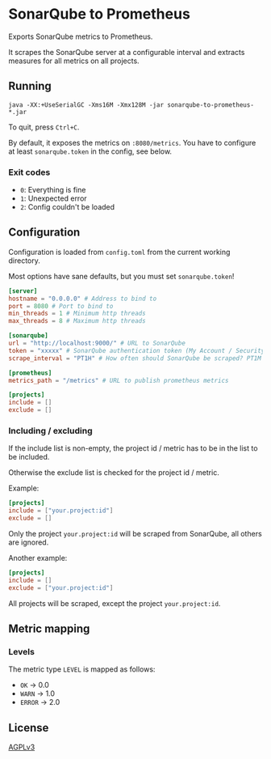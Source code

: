 # SonarQube to Prometheus

Exports SonarQube metrics to Prometheus.

It scrapes the SonarQube server at a configurable interval and extracts measures for all metrics on all projects.

## Running

```shell
java -XX:+UseSerialGC -Xms16M -Xmx128M -jar sonarqube-to-prometheus-*.jar
```

To quit, press `Ctrl+C`.

By default, it exposes the metrics on `:8080/metrics`. You have to configure at least `sonarqube.token` in the config,
see below.

### Exit codes

* `0`: Everything is fine
* `1`: Unexpected error
* `2`: Config couldn't be loaded

## Configuration

Configuration is loaded from `config.toml` from the current working directory.

Most options have sane defaults, but you must set `sonarqube.token`!

```toml
[server]
hostname = "0.0.0.0" # Address to bind to
port = 8080 # Port to bind to
min_threads = 1 # Minimum http threads
max_threads = 8 # Maximum http threads

[sonarqube]
url = "http://localhost:9000/" # URL to SonarQube
token = "xxxxx" # SonarQube authentication token (My Account / Security) 
scrape_interval = "PT1H" # How often should SonarQube be scraped? PT1M is 1 minute, PT1H is 1 hour, etc. See https://docs.oracle.com/en/java/javase/11/docs/api/java.base/java/time/Duration.html#parse(java.lang.CharSequence)

[prometheus]
metrics_path = "/metrics" # URL to publish prometheus metrics

[projects]
include = []
exclude = []
```

### Including / excluding

If the include list is non-empty, the project id / metric has to be in the list to be included.

Otherwise the exclude list is checked for the project id / metric.

Example:

```toml
[projects]
include = ["your.project:id"]
exclude = []
```

Only the project `your.project:id` will be scraped from SonarQube, all others are ignored.

Another example:

```toml
[projects]
include = []
exclude = ["your.project:id"]
```

All projects will be scraped, except the project `your.project:id`.

## Metric mapping

### Levels

The metric type `LEVEL` is mapped as follows:

* `OK` -> 0.0
* `WARN` -> 1.0
* `ERROR` -> 2.0

## License

[AGPLv3](https://www.gnu.org/licenses/agpl-3.0.txt)

